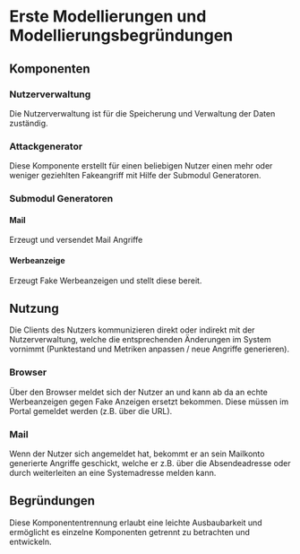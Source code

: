 # Erste Modellierungen und Modellierungsbegründungen

## Komponenten

### Nutzerverwaltung

Die Nutzerverwaltung ist für die Speicherung und Verwaltung der Daten zuständig.

### Attackgenerator

Diese Komponente erstellt für einen beliebigen Nutzer einen mehr oder weniger geziehlten Fakeangriff mit Hilfe der Submodul Generatoren.

### Submodul Generatoren

#### Mail

Erzeugt und versendet Mail Angriffe

#### Werbeanzeige

Erzeugt Fake Werbeanzeigen und stellt diese bereit.

## Nutzung

Die Clients des Nutzers kommunizieren direkt oder indirekt mit der Nutzerverwaltung, welche die entsprechenden Änderungen im System vornimmt (Punktestand und Metriken anpassen / neue Angriffe generieren).

### Browser

Über den Browser meldet sich der Nutzer an und kann ab da an echte Werbeanzeigen gegen Fake Anzeigen ersetzt bekommen. Diese müssen im Portal gemeldet werden (z.B. über die URL).

### Mail

Wenn der Nutzer sich angemeldet hat, bekommt er an sein Mailkonto generierte Angriffe geschickt, welche er z.B. über die Absendeadresse oder durch weiterleiten an eine Systemadresse melden kann.

## Begründungen

Diese Komponententrennung erlaubt eine leichte Ausbaubarkeit und ermöglicht es einzelne Komponenten getrennt zu betrachten und entwickeln.